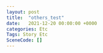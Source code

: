 ```yaml
---
layout: post
title:  "others_test"
date:   2021-12-20 00:00:00 +0000
categories: Etc
Tags: Story Etc
SceneCode: []
---
```

